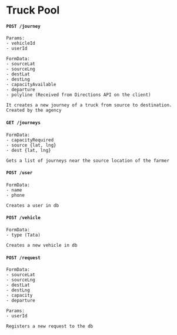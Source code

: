 # Truck Pool

#### `POST /journey`

```
Params:
- vehicleId
- userId

FormData:
- sourceLat
- sourceLng
- destLat
- destLng
- capacityAvailable
- departure
- polyline (Received from Directions API on the client)

It creates a new journey of a truck from source to destination. Created by the agency
```

#### `GET /journeys`

```
FormData:
- capacityRequired
- source {lat, lng}
- dest {lat, lng}

Gets a list of journeys near the source location of the farmer
```

#### `POST /user`
```
FormData:
- name
- phone

Creates a user in db
```

#### `POST /vehicle`
```
FormData:
- type (Tata)

Creates a new vehicle in db
```

#### `POST /request`
```
FormData:
- sourceLat
- sourceLng
- destLat
- destLng
- capacity
- departure

Params:
- userId

Registers a new request to the db
```
